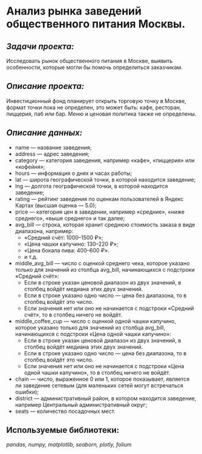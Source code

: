 # Анализ рынка заведений общественного питания Москвы.

## ***Задачи проекта:*** 

Исследовать рынок общественного питания в Москве, выявить особенности, которые могли бы помочь определиться заказчикам.

## ***Описание проекта:***

Инвестиционный фонд планирует открыть торговую точку в Москве, формат точки пока не определен, это может быть: кафе, ресторан, пиццерия, паб или бар. Меню и ценовая политика также не определены.

## ***Описание данных:***

* name — название заведения;
* address — адрес заведения;
* category — категория заведения, например «кафе», «пиццерия» или «кофейня»;
* hours — информация о днях и часах работы;
* lat — широта географической точки, в которой находится заведение;
* lng — долгота географической точки, в которой находится заведение;
* rating — рейтинг заведения по оценкам пользователей в Яндекс Картах (высшая оценка — 5.0);
* price — категория цен в заведении, например «средние», «ниже среднего», «выше среднего» и так далее;
* avg_bill — строка, которая хранит среднюю стоимость заказа в виде диапазона, например:
    - «Средний счёт: 1000–1500 ₽»;
    - «Цена чашки капучино: 130–220 ₽»;
    - «Цена бокала пива: 400–600 ₽».
    - и т.д.
* middle_avg_bill — число с оценкой среднего чека, которое указано только для значений из столбца avg_bill, начинающихся с подстроки «Средний счёт»:
    - Если в строке указан ценовой диапазон из двух значений, в столбец войдёт медиана этих двух значений.
    - Если в строке указано одно число — цена без диапазона, то в столбец войдёт это число.
    - Если значения нет или оно не начинается с подстроки «Средний счёт», то в столбец ничего не войдёт.
* middle_coffee_cup — число с оценкой одной чашки капучино, которое указано только для значений из столбца avg_bill, начинающихся с подстроки «Цена одной чашки капучино»:
    - Если в строке указан ценовой диапазон из двух значений, в столбец войдёт медиана этих двух значений.
    - Если в строке указано одно число — цена без диапазона, то в столбец войдёт это число.
    - Если значения нет или оно не начинается с подстроки «Цена одной чашки капучино», то в столбец ничего не войдёт.
* chain — число, выраженное 0 или 1, которое показывает, является ли заведение сетевым (для маленьких сетей могут встречаться ошибки);
* district — административный район, в котором находится заведение, например Центральный административный округ;
* seats — количество посадочных мест.

## **Используемые библиотеки:**
*pandas, numpy, matplotlib, seaborn, plotly, folium*
